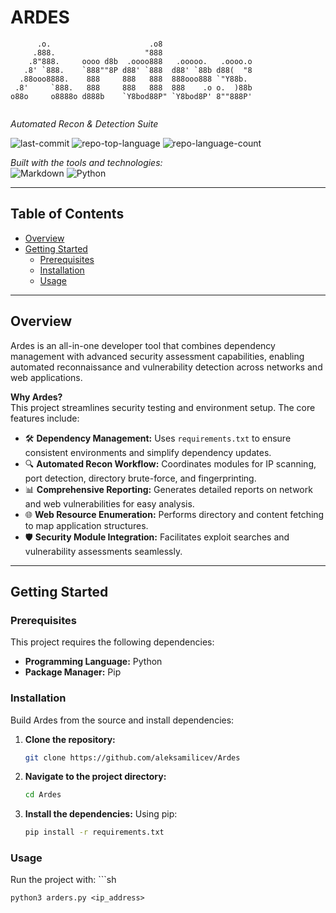 # ARDES

```
      .o.                      .o8                     
     .888.                    "888                     
    .8"888.     oooo d8b  .oooo888   .ooooo.   .oooo.o 
   .8' `888.    `888""8P d88' `888  d88' `88b d88(  "8 
  .88ooo8888.    888     888   888  888ooo888 `"Y88b.  
 .8'     `888.   888     888   888  888    .o o.  )88b 
o88o     o8888o d888b    `Y8bod88P" `Y8bod8P' 8""888P' 
                                                              
```

*Automated Recon & Detection Suite*

![last-commit](https://img.shields.io/github/last-commit/aleksamilicev/Ardes?style=flat&logo=git&logoColor=white&color=0080ff)
![repo-top-language](https://img.shields.io/github/languages/top/aleksamilicev/Ardes?style=flat&color=0080ff)
![repo-language-count](https://img.shields.io/github/languages/count/aleksamilicev/Ardes?style=flat&color=0080ff)

*Built with the tools and technologies:*  
![Markdown](https://img.shields.io/badge/Markdown-000000.svg?style=flat&logo=Markdown&logoColor=white)
![Python](https://img.shields.io/badge/Python-3776AB.svg?style=flat&logo=Python&logoColor=white)

---

## Table of Contents
- [Overview](#overview)
- [Getting Started](#getting-started)
  - [Prerequisites](#prerequisites)
  - [Installation](#installation)
  - [Usage](#usage)

---

## Overview
Ardes is an all-in-one developer tool that combines dependency management with advanced security assessment capabilities, enabling automated reconnaissance and vulnerability detection across networks and web applications.

**Why Ardes?**  
This project streamlines security testing and environment setup. The core features include:

- 🛠️ **Dependency Management:** Uses `requirements.txt` to ensure consistent environments and simplify dependency updates.
- 🔍 **Automated Recon Workflow:** Coordinates modules for IP scanning, port detection, directory brute-force, and fingerprinting.
- 📊 **Comprehensive Reporting:** Generates detailed reports on network and web vulnerabilities for easy analysis.
- 🌐 **Web Resource Enumeration:** Performs directory and content fetching to map application structures.
- 🛡️ **Security Module Integration:** Facilitates exploit searches and vulnerability assessments seamlessly.

---

## Getting Started

### Prerequisites
This project requires the following dependencies:
- **Programming Language:** Python  
- **Package Manager:** Pip  

### Installation
Build Ardes from the source and install dependencies:

1. **Clone the repository:**
   ```sh
   git clone https://github.com/aleksamilicev/Ardes

2. **Navigate to the project directory:**
   ```sh
   cd Ardes

3. **Install the dependencies:**
Using pip:
   ```sh
   pip install -r requirements.txt

### Usage

Run the project with:
    ```sh
    
    python3 arders.py <ip_address>


